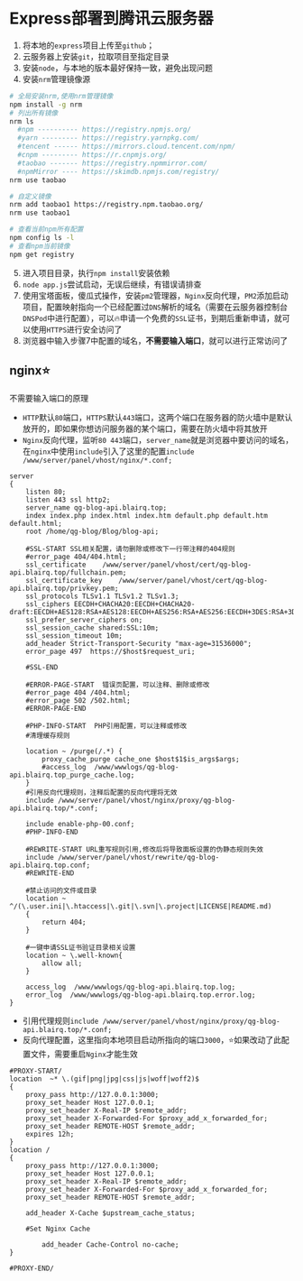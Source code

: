 # Express部署到腾讯云服务器

1. 将本地的`express`项目上传至`github`；
2. 云服务器上安装`git`，拉取项目至指定目录
3. 安装`node`，与本地的版本最好保持一致，避免出现问题
4. 安装`nrm`管理镜像源

```bash
# 全局安装nrm,使用nrm管理镜像
npm install -g nrm
# 列出所有镜像
nrm ls
  #npm ---------- https://registry.npmjs.org/
  #yarn --------- https://registry.yarnpkg.com/
  #tencent ------ https://mirrors.cloud.tencent.com/npm/
  #cnpm --------- https://r.cnpmjs.org/
  #taobao ------- https://registry.npmmirror.com/
  #npmMirror ---- https://skimdb.npmjs.com/registry/
nrm use taobao

# 自定义镜像
nrm add taobao1 https://registry.npm.taobao.org/
nrm use taobao1

# 查看当前npm所有配置
npm config ls -l
# 查看npm当前镜像
npm get registry
```

5. 进入项目目录，执行`npm install`安装依赖
6. `node app.js`尝试启动，无误后继续，有错误请排查
7. 使用宝塔面板，傻瓜式操作，安装`pm2`管理器，`Nginx`反向代理，`PM2`添加启动项目，配置映射指向一个已经配置过`DNS`解析的域名（需要在云服务器控制台`DNSPod`中进行配置），可以:fire:申请一个免费的`SSL`证书，到期后重新申请，就可以使用`HTTPS`进行安全访问了
8. 浏览器中输入步骤7中配置的域名，**不需要输入端口**，就可以进行正常访问了

## nginx:star:

不需要输入端口的原理

* `HTTP`默认`80`端口，`HTTPS`默认`443`端口，这两个端口在服务器的防火墙中是默认放开的，即如果你想访问服务器的某个端口，需要在防火墙中将其放开
* `Nginx`反向代理，监听`80 443`端口，`server_name`就是浏览器中要访问的域名，在`nginx`中使用`include`引入了这里的配置`include /www/server/panel/vhost/nginx/*.conf;`

```
server
{
    listen 80;
	listen 443 ssl http2;
    server_name qg-blog-api.blairq.top;
    index index.php index.html index.htm default.php default.htm default.html;
    root /home/qg-blog/Blog/blog-api;
    
    #SSL-START SSL相关配置，请勿删除或修改下一行带注释的404规则
    #error_page 404/404.html;
    ssl_certificate    /www/server/panel/vhost/cert/qg-blog-api.blairq.top/fullchain.pem;
    ssl_certificate_key    /www/server/panel/vhost/cert/qg-blog-api.blairq.top/privkey.pem;
    ssl_protocols TLSv1.1 TLSv1.2 TLSv1.3;
    ssl_ciphers EECDH+CHACHA20:EECDH+CHACHA20-draft:EECDH+AES128:RSA+AES128:EECDH+AES256:RSA+AES256:EECDH+3DES:RSA+3DES:!MD5;
    ssl_prefer_server_ciphers on;
    ssl_session_cache shared:SSL:10m;
    ssl_session_timeout 10m;
    add_header Strict-Transport-Security "max-age=31536000";
    error_page 497  https://$host$request_uri;

    #SSL-END
    
    #ERROR-PAGE-START  错误页配置，可以注释、删除或修改
    #error_page 404 /404.html;
    #error_page 502 /502.html;
    #ERROR-PAGE-END
    
    #PHP-INFO-START  PHP引用配置，可以注释或修改
    #清理缓存规则

    location ~ /purge(/.*) {
        proxy_cache_purge cache_one $host$1$is_args$args;
        #access_log  /www/wwwlogs/qg-blog-api.blairq.top_purge_cache.log;
    }
	#引用反向代理规则，注释后配置的反向代理将无效
	include /www/server/panel/vhost/nginx/proxy/qg-blog-api.blairq.top/*.conf;

	include enable-php-00.conf;
    #PHP-INFO-END
    
    #REWRITE-START URL重写规则引用,修改后将导致面板设置的伪静态规则失效
    include /www/server/panel/vhost/rewrite/qg-blog-api.blairq.top.conf;
    #REWRITE-END
    
    #禁止访问的文件或目录
    location ~ ^/(\.user.ini|\.htaccess|\.git|\.svn|\.project|LICENSE|README.md)
    {
        return 404;
    }
    
    #一键申请SSL证书验证目录相关设置
    location ~ \.well-known{
        allow all;
    }
    
    access_log  /www/wwwlogs/qg-blog-api.blairq.top.log;
    error_log  /www/wwwlogs/qg-blog-api.blairq.top.error.log;
}
```



* 引用代理规则`include /www/server/panel/vhost/nginx/proxy/qg-blog-api.blairq.top/*.conf;`
* 反向代理配置，这里指向本地项目启动所指向的端口`3000`，:star:如果改动了此配置文件，需要重启`Nginx`才能生效

```
#PROXY-START/
location  ~* \.(gif|png|jpg|css|js|woff|woff2)$
{
    proxy_pass http://127.0.0.1:3000;
    proxy_set_header Host 127.0.0.1;
    proxy_set_header X-Real-IP $remote_addr;
    proxy_set_header X-Forwarded-For $proxy_add_x_forwarded_for;
    proxy_set_header REMOTE-HOST $remote_addr;
    expires 12h;
}
location /
{
    proxy_pass http://127.0.0.1:3000;
    proxy_set_header Host 127.0.0.1;
    proxy_set_header X-Real-IP $remote_addr;
    proxy_set_header X-Forwarded-For $proxy_add_x_forwarded_for;
    proxy_set_header REMOTE-HOST $remote_addr;
    
    add_header X-Cache $upstream_cache_status;
    
    #Set Nginx Cache
    
    	add_header Cache-Control no-cache;
}

#PROXY-END/
```















